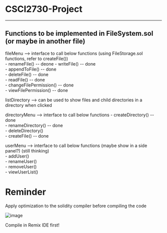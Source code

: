 # CSCI2730-Project
***
## Functions to be implemented in FileSystem.sol (or maybe in another file)

fileMenu --> interface to call below functions (using FileStorage.sol functions, refer to createFile())    
    - renameFile()  -- deone
    - writeFile()  -- done  
    - appendToFile()  -- done  
    - deleteFile()  -- done  
    - readFile() -- done  
    - changeFilePermission()  -- done   
    - viewFilePermission()  -- done

listDirectory --> can be used to show files and child directories in a directory when clicked

directoryMenu --> interface to call below functions
    - createDirectory() -- done  
    - renameDirectory() -- done  
    - deleteDirectory()  
    - createFile() -- done  

userMenu --> interface to call below functions (maybe show in a side panel?) (still thinking)  
    - addUser()  
    - renameUser()  
    - removeUser()  
    - viewUserList()  

# Reminder
Apply optimization to the solidity compiler before compiling the code

![image](https://github.com/user-attachments/assets/84943a9d-af8c-4009-ba4b-4408f7a62dcb)

Compile in Remix IDE first!
